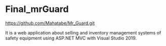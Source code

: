 # Final_mrGuard
https://github.com/Mahatabe/Mr_Guard.git

It is a web application about selling and inventory management systems of safety equipment using ASP.NET MVC with Visual Studio 2019.
